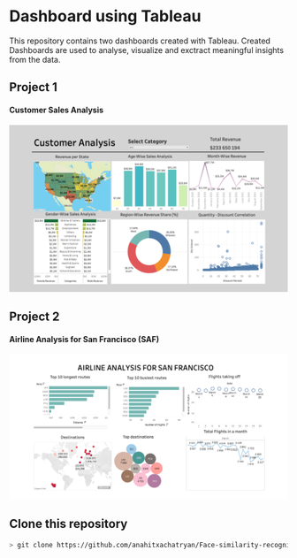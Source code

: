 # Dashboard using Tableau

This repository contains two dashboards created with Tableau.
Created Dashboards are used to analyse, visualize and exctract meaningful insights from the data.

## Project 1
#### Customer Sales Analysis
<img src="Sales/DashboardScreanshot.png"/>

## Project 2
#### Airline Analysis for San Francisco (SAF)
<img src="Air Travel/Airline-Dashboard.png"/>


## Clone this repository

```bash
> git clone https://github.com/anahitxachatryan/Face-similarity-recognition.git
```
